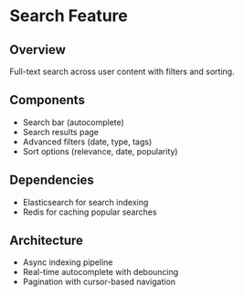 # Search Feature

## Overview
Full-text search across user content with filters and sorting.

## Components
- Search bar (autocomplete)
- Search results page
- Advanced filters (date, type, tags)
- Sort options (relevance, date, popularity)

## Dependencies
- Elasticsearch for search indexing
- Redis for caching popular searches

## Architecture
- Async indexing pipeline
- Real-time autocomplete with debouncing
- Pagination with cursor-based navigation
